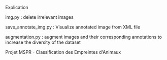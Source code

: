 Explication 

img.py : delete irrelevant images 

save_annotate_img.py : Visualize annotated image from XML file

augmentation.py : augment images and their corresponding annotations to increase the diversity of the dataset

Projet MSPR - Classification des Empreintes d'Animaux

